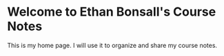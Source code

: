 # Welcome to Ethan Bonsall's Course Notes

This is my home page. I will use it to organize and share my course notes.